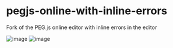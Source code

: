# pegjs-online-with-inline-errors
Fork of the PEG.js online editor with inline errors in the editor

![image](https://user-images.githubusercontent.com/1469823/96150781-02257c00-0f0b-11eb-8e56-743e2c2a84ca.png)
![image](https://user-images.githubusercontent.com/1469823/96150859-16697900-0f0b-11eb-86e9-c301f26cdf2e.png)
